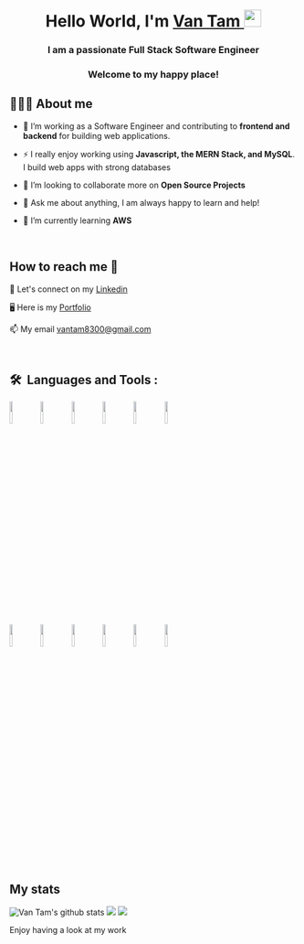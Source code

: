 <h1 align="center">Hello World, I'm <a href="#" target="_blank">Van Tam </a><img src="https://raw.githubusercontent.com/MartinHeinz/MartinHeinz/master/wave.gif" width="30px"></h1>
<h3 align="center">I am a passionate Full Stack Software Engineer</h3>
<h3 align="center">Welcome to my happy place!</h3>
<!-- I love to learn..-->

## 👩🏽‍💻 About me     
- 🔭 I’m working as a Software Engineer and contributing to **frontend and backend** for building web applications.
- ⚡ I really enjoy working using **Javascript, the MERN Stack, and MySQL**. I build web apps with strong databases

- 🤔 I’m looking to collaborate more on **Open Source Projects**

- 💬 Ask me about anything, I am always happy to learn and help!

- 🌱 I’m currently learning **AWS**

<br>

## How to reach me  💬 

🤝 Let's connect on my [Linkedin](https://www.linkedin.com/in/van-tam-chau-80062323b/) </br>

🖥️ Here is my [Portfolio](https://vantam8300.github.io/professional-portfolio/) </br>

📫 My email vantam8300@gmail.com

<br>

## 🛠 &nbsp;Languages and Tools :


<code><img width="10%" src="https://www.vectorlogo.zone/logos/expressjs/expressjs-ar21.svg"></code>
<code><img width="10%" src="https://www.vectorlogo.zone/logos/javascript/javascript-ar21.svg"></code>
<code><img width="10%" src="https://www.vectorlogo.zone/logos/nodejs/nodejs-ar21.svg"></code>
<code><img width="10%" src="https://www.vectorlogo.zone/logos/reactjs/reactjs-ar21.svg"></code>
<code><img width="10%" src="https://www.vectorlogo.zone/logos/w3_html5/w3_html5-ar21.svg"></code>
<code><img width="10%" src="https://www.vectorlogo.zone/logos/w3_css/w3_css-ar21.svg"></code>
<br />
<code><img width="10%" src="https://www.vectorlogo.zone/logos/mysql/mysql-ar21.svg"></code>
<code><img width="10%" src="https://www.vectorlogo.zone/logos/mongodb/mongodb-ar21.svg"></code>
<code><img width="10%" src="https://www.vectorlogo.zone/logos/git-scm/git-scm-ar21.svg"></code>
<code><img width="10%" src="https://www.vectorlogo.zone/logos/github/github-ar21.svg"></code>
<code><img width="10%" src="https://www.vectorlogo.zone/logos/java/java-ar21.svg"></code>
<code><img width="10%" src="https://www.vectorlogo.zone/logos/heroku/heroku-ar21.svg"></code>
</p>

<br>

## My stats

![Van Tam's github stats](https://github-readme-stats.vercel.app/api?username=vantam8300&show_icons=true&theme=merko)
<img src="https://github-readme-stats.vercel.app/api/top-langs?username=vantam8300&layout=compact"/>
<img src="https://github-readme-streak-stats.herokuapp.com/?user=vantam8300"/>




Enjoy having a look at my work